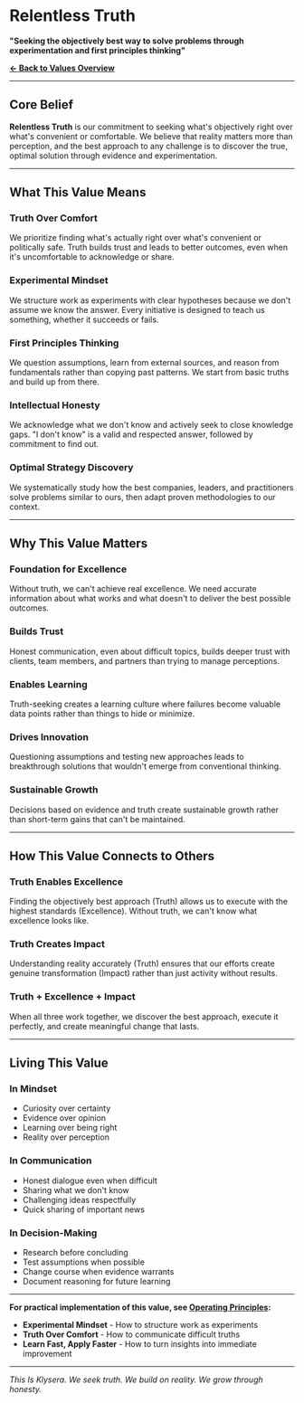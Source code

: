 # Relentless Truth

**"Seeking the objectively best way to solve problems through experimentation and first principles thinking"**

**[← Back to Values Overview](./Klysera-Values-Overview.md)**

---

## Core Belief

**Relentless Truth** is our commitment to seeking what's objectively right over what's convenient or comfortable. We believe that reality matters more than perception, and the best approach to any challenge is to discover the true, optimal solution through evidence and experimentation.

---

## What This Value Means

### Truth Over Comfort
We prioritize finding what's actually right over what's convenient or politically safe. Truth builds trust and leads to better outcomes, even when it's uncomfortable to acknowledge or share.

### Experimental Mindset
We structure work as experiments with clear hypotheses because we don't assume we know the answer. Every initiative is designed to teach us something, whether it succeeds or fails.

### First Principles Thinking
We question assumptions, learn from external sources, and reason from fundamentals rather than copying past patterns. We start from basic truths and build up from there.

### Intellectual Honesty
We acknowledge what we don't know and actively seek to close knowledge gaps. "I don't know" is a valid and respected answer, followed by commitment to find out.

### Optimal Strategy Discovery
We systematically study how the best companies, leaders, and practitioners solve problems similar to ours, then adapt proven methodologies to our context.

---

## Why This Value Matters

### Foundation for Excellence
Without truth, we can't achieve real excellence. We need accurate information about what works and what doesn't to deliver the best possible outcomes.

### Builds Trust
Honest communication, even about difficult topics, builds deeper trust with clients, team members, and partners than trying to manage perceptions.

### Enables Learning
Truth-seeking creates a learning culture where failures become valuable data points rather than things to hide or minimize.

### Drives Innovation
Questioning assumptions and testing new approaches leads to breakthrough solutions that wouldn't emerge from conventional thinking.

### Sustainable Growth
Decisions based on evidence and truth create sustainable growth rather than short-term gains that can't be maintained.

---

## How This Value Connects to Others

### Truth Enables Excellence
Finding the objectively best approach (Truth) allows us to execute with the highest standards (Excellence). Without truth, we can't know what excellence looks like.

### Truth Creates Impact
Understanding reality accurately (Truth) ensures that our efforts create genuine transformation (Impact) rather than just activity without results.

### Truth + Excellence + Impact
When all three work together, we discover the best approach, execute it perfectly, and create meaningful change that lasts.

---

## Living This Value

### In Mindset
- Curiosity over certainty
- Evidence over opinion
- Learning over being right
- Reality over perception

### In Communication
- Honest dialogue even when difficult
- Sharing what we don't know
- Challenging ideas respectfully
- Quick sharing of important news

### In Decision-Making
- Research before concluding
- Test assumptions when possible
- Change course when evidence warrants
- Document reasoning for future learning

---

**For practical implementation of this value, see [Operating Principles](../Operating-Principles/Operating-Principles-Overview.md):**
- **Experimental Mindset** - How to structure work as experiments
- **Truth Over Comfort** - How to communicate difficult truths
- **Learn Fast, Apply Faster** - How to turn insights into immediate improvement

---

*This Is Klysera. We seek truth. We build on reality. We grow through honesty.*